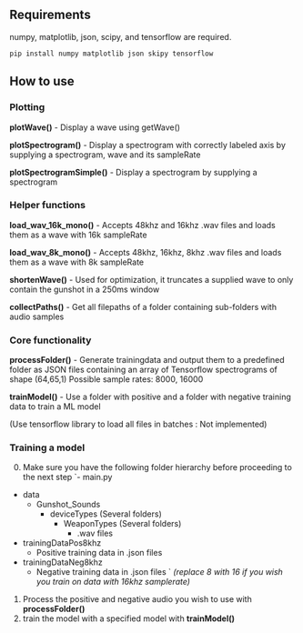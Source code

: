 ## Requirements
numpy, matplotlib, json, scipy, and tensorflow are required.
```
pip install numpy matplotlib json skipy tensorflow 
```
## How to use
### Plotting
**plotWave()** - Display a wave using getWave()

**plotSpectrogram()** - Display a spectrogram with correctly labeled axis by supplying a spectrogram, wave and its sampleRate

**plotSpectrogramSimple()** - Display a spectrogram by supplying a spectrogram
### Helper functions
**load_wav_16k_mono()** - Accepts 48khz and 16khz .wav files and loads them as a wave with 16k sampleRate

**load_wav_8k_mono()** - Accepts 48khz, 16khz, 8khz .wav files and loads them as a wave with 8k sampleRate

**shortenWave()** - Used for optimization, it truncates a supplied wave to only contain the gunshot in a 250ms window 

**collectPaths()** - Get all filepaths of a folder containing sub-folders with audio samples

### Core functionality
**processFolder()** - Generate trainingdata and output them to a predefined folder as JSON files containing an array of Tensorflow spectrograms of shape (64,65,1)
Possible sample rates: 8000, 16000

**trainModel()** - Use a folder with positive and a folder with negative training data to train a ML model

(Use tensorflow library to load all files in batches : Not implemented)

### Training a model 
0. Make sure you have the following folder hierarchy before proceeding to the next step
`- main.py
- data
    - Gunshot_Sounds
        - deviceTypes (Several folders)
            - WeaponTypes (Several folders)
                - .wav files
- trainingDataPos8khz
    - Positive training data in .json files
- trainingDataNeg8khz
    - Negative training data in .json files   `
_(replace 8 with 16 if you wish you train on data with 16khz samplerate)_
1. Process the positive and negative audio you wish to use with **processFolder()**
2. train the model with a specified model with **trainModel()**
